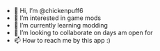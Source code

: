 - 👋 Hi, I’m @chickenpuff6
- 👀 I’m interested in game mods
- 🌱 I’m currently learning modding
- 💞️ I’m looking to collaborate on days am open for
- 📫 How to reach me by this app :)

<!---
chickenpuff6/chickenpuff6 is a ✨ special ✨ repository because its `README.md` (this file) appears on your GitHub profile.
You can click the Preview link to take a look at your changes.
--->
